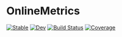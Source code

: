 # OnlineMetrics

[![Stable](https://img.shields.io/badge/docs-stable-blue.svg)](https://JoshuaBillson.github.io/OnlineMetrics.jl/stable/)
[![Dev](https://img.shields.io/badge/docs-dev-blue.svg)](https://JoshuaBillson.github.io/OnlineMetrics.jl/dev/)
[![Build Status](https://github.com/JoshuaBillson/OnlineMetrics.jl/actions/workflows/CI.yml/badge.svg?branch=main)](https://github.com/JoshuaBillson/OnlineMetrics.jl/actions/workflows/CI.yml?query=branch%3Amain)
[![Coverage](https://codecov.io/gh/JoshuaBillson/OnlineMetrics.jl/branch/main/graph/badge.svg)](https://codecov.io/gh/JoshuaBillson/OnlineMetrics.jl)
